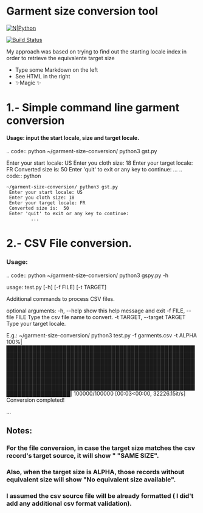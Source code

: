 # Garment size conversion tool


[![N|Python](https://cldup.com/dTxpPi9lDf.thumb.png)](https://nodesource.com/products/nsolid)

[![Build Status](https://travis-ci.org/joemccann/dillinger.svg?branch=master)](https://travis-ci.org/joemccann/dillinger)


My approach was based on trying to find out the starting locale index in order to retrieve the equivalente target size

- Type some Markdown on the left
- See HTML in the right
- ✨Magic ✨

# 1.- Simple command line garment conversion

#### Usage: input the start locale, size and target locale.

.. code:: python
        ~/garment-size-conversion/ python3 gst.py 

Enter your start locale: US
Enter you cloth size: 18
Enter your target locale: FR
Converted size is:  50
Enter 'quit' to exit or any key to continue: 
   ...
.. code:: python

    ~/garment-size-conversion/ python3 gst.py 
     Enter your start locale: US
     Enter you cloth size: 18
     Enter your target locale: FR
     Converted size is:  50
     Enter 'quit' to exit or any key to continue:
             ...
# 2.- CSV File conversion.
### Usage:


.. code:: python
~/garment-size-conversion/ python3 gspy.py -h
 
 usage: test.py [-h] [-f FILE] [-t TARGET]

 Additional commands to process CSV files.

 optional arguments:
  -h, --help            show this help message and exit
  -f FILE, --file FILE  Type the csv file name to convert.
  -t TARGET, --target TARGET Type your target locale.

   E.g.: 
~/garment-size-conversion/ python3 test.py -f garments.csv -t ALPHA 
100%|███████████████████████████████████████████████████████████████████████████████████████████████████████████████████████████████████████████████████████████████████████████████████████████████████████████████████████████████████████████████████████████████████████████████████████████████████████████████████████████████████████████████████████████████████████████████| 100000/100000 [00:03<00:00, 32226.15it/s]
Conversion completed! 

 ...

## Notes:

 ###  For the file conversion, in case the target size matches the csv record's target source, it will show " "SAME SIZE".
 ###  Also, when the target size is ALPHA, those records without equivalent size will show "No equivalent size available".
 ### I assumed the csv source file will be already formatted ( I did't add any additional csv format validation).


